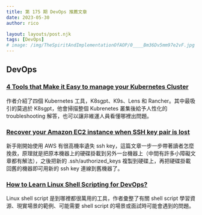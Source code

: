 ```yaml
---
title: 第 175 期 DevOps 推薦文章
date: 2023-05-30
author: rico

layout: layouts/post.njk
tags: [DevOps]
# image: /img/TheSpiritAndImplementationOfAOP/0____Bm36Dv5mm97e2vF.jpg
---
```


## DevOps

<!-- summary -->
### [4 Tools that Make it Easy to manage your Kubernetes Cluster](https://medium.com/@onai.rotich/4-tools-that-make-it-easy-to-manage-your-kubernetes-cluster-be252847cd85)

作者介紹了四個 Kubernetes 工具，K8sgpt、K9s、Lens 和 Rancher。其中最吸引的莫過於 K8sgpt，他會掃描整個 Kubrenetes 叢集後給予人性化的 troubleshooting 解答，也可以讓非維運人員看懂哪裡出問題。
<!-- summary -->

### [Recover your Amazon EC2 instance when SSH key pair is lost](https://awstip.com/recover-your-amazon-ec2-instance-when-ssh-key-pair-is-lost-fd0626d02c19)

新手剛開始使用 AWS 有很高機率遺失 ssh key，這篇文章一步一步帶著讀者怎麼挽救，原理就是把原本機器上的硬碟掛載到另外一台機器上（中間有許多小障礙文章都有解法），之後把新的 .ssh/authorized_keys 複製到硬碟上，再把硬碟掛載回舊的機器即可用新的 ssh key 連線到舊機器了。

### [How to Learn Linux Shell Scripting for DevOps?](https://devopscube.com/linux-shell-scripting-for-devops/)

Linux shell script 是到哪裡都很萬用的工具，作者彙整了有關 shell script 學習資源、現實場景的範例、可能需要 shell script 的場景或面試時可能會遇到的問題。
